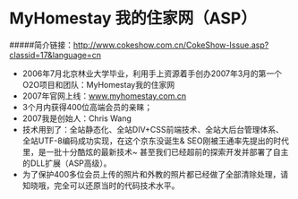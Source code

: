 # MyHomestay 我的住家网（ASP）
#####简介链接：http://www.cokeshow.com.cn/CokeShow-Issue.asp?classid=17&language=cn
- 2006年7月北京林业大学毕业，利用手上资源着手创办2007年3月的第一个O2O项目和团队：MyHomestay我的住家网
- 2007年官网上线：www.myhomestay.com.cn
- 3个月内获得400位高端会员的亲睐；
- 2007我是创始人：Chris Wang
- 技术用到了：全站静态化、全站DIV+CSS前端技术、全站大后台管理体系、全站UTF-8编码成功实现，在这个京东没诞生& SEO刚被王通率先提出的时代里，是一批十分酷炫的最新技术~ 甚至我们已经超前的探索开发并部署了自主的DLL扩展（ASP高级）。
- 为了保护400多位会员上传的照片和外教的照片都已经做了全部清除处理，请知晓哦，完全可以还原当时的代码技术水平。
